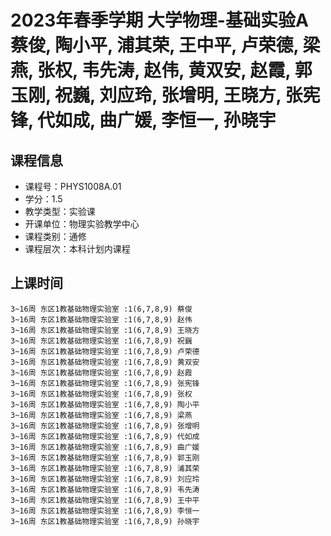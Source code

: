 # 2023年春季学期 大学物理-基础实验A 蔡俊, 陶小平, 浦其荣, 王中平, 卢荣德, 梁燕, 张权, 韦先涛, 赵伟, 黄双安, 赵霞, 郭玉刚, 祝巍, 刘应玲, 张增明, 王晓方, 张宪锋, 代如成, 曲广媛, 李恒一, 孙晓宇






## 课程信息

- 课程号：PHYS1008A.01
- 学分：1.5
- 教学类型：实验课
- 开课单位：物理实验教学中心
- 课程类别：通修
- 课程层次：本科计划内课程

## 上课时间

```
3~16周 东区1教基础物理实验室 :1(6,7,8,9) 蔡俊
3~16周 东区1教基础物理实验室 :1(6,7,8,9) 赵伟
3~16周 东区1教基础物理实验室 :1(6,7,8,9) 王晓方
3~16周 东区1教基础物理实验室 :1(6,7,8,9) 祝巍
3~16周 东区1教基础物理实验室 :1(6,7,8,9) 卢荣德
3~16周 东区1教基础物理实验室 :1(6,7,8,9) 黄双安
3~16周 东区1教基础物理实验室 :1(6,7,8,9) 赵霞
3~16周 东区1教基础物理实验室 :1(6,7,8,9) 张宪锋
3~16周 东区1教基础物理实验室 :1(6,7,8,9) 张权
3~16周 东区1教基础物理实验室 :1(6,7,8,9) 陶小平
3~16周 东区1教基础物理实验室 :1(6,7,8,9) 梁燕
3~16周 东区1教基础物理实验室 :1(6,7,8,9) 张增明
3~16周 东区1教基础物理实验室 :1(6,7,8,9) 代如成
3~16周 东区1教基础物理实验室 :1(6,7,8,9) 曲广媛
3~16周 东区1教基础物理实验室 :1(6,7,8,9) 郭玉刚
3~16周 东区1教基础物理实验室 :1(6,7,8,9) 浦其荣
3~16周 东区1教基础物理实验室 :1(6,7,8,9) 刘应玲
3~16周 东区1教基础物理实验室 :1(6,7,8,9) 韦先涛
3~16周 东区1教基础物理实验室 :1(6,7,8,9) 王中平
3~16周 东区1教基础物理实验室 :1(6,7,8,9) 李恒一
3~16周 东区1教基础物理实验室 :1(6,7,8,9) 孙晓宇
```

